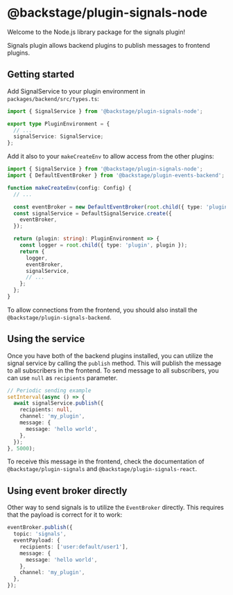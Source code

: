 # @backstage/plugin-signals-node

Welcome to the Node.js library package for the signals plugin!

Signals plugin allows backend plugins to publish messages to frontend plugins.

## Getting started

Add SignalService to your plugin environment in `packages/backend/src/types.ts`:

```ts
import { SignalService } from '@backstage/plugin-signals-node';

export type PluginEnvironment = {
  // ...
  signalService: SignalService;
};
```

Add it also to your `makeCreateEnv` to allow access from the other plugins:

```ts
import { SignalService } from '@backstage/plugin-signals-node';
import { DefaultEventBroker } from '@backstage/plugin-events-backend';

function makeCreateEnv(config: Config) {
  // ...

  const eventBroker = new DefaultEventBroker(root.child({ type: 'plugin' }));
  const signalService = DefaultSignalService.create({
    eventBroker,
  });

  return (plugin: string): PluginEnvironment => {
    const logger = root.child({ type: 'plugin', plugin });
    return {
      logger,
      eventBroker,
      signalService,
      // ...
    };
  };
}
```

To allow connections from the frontend, you should also install the `@backstage/plugin-signals-backend`.

## Using the service

Once you have both of the backend plugins installed, you can utilize the signal service by calling the
`publish` method. This will publish the message to all subscribers in the frontend. To send message to
all subscribers, you can use `null` as `recipients` parameter.

```ts
// Periodic sending example
setInterval(async () => {
  await signalService.publish({
    recipients: null,
    channel: 'my_plugin',
    message: {
      message: 'hello world',
    },
  });
}, 5000);
```

To receive this message in the frontend, check the documentation of `@backstage/plugin-signals` and
`@backstage/plugin-signals-react`.

## Using event broker directly

Other way to send signals is to utilize the `EventBroker` directly. This requires that the payload is correct for it
to work:

```ts
eventBroker.publish({
  topic: 'signals',
  eventPayload: {
    recipients: ['user:default/user1'],
    message: {
      message: 'hello world',
    },
    channel: 'my_plugin',
  },
});
```
